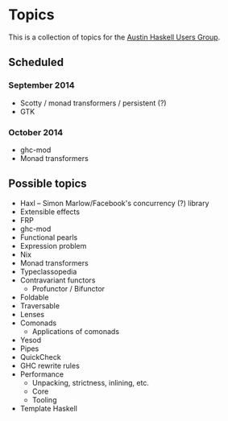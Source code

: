 # Topics

This is a collection of topics for the [Austin Haskell Users Group](http://www.meetup.com/ATX-Haskell/).

## Scheduled

### September 2014

* Scotty / monad transformers / persistent (?)
* GTK

### October 2014

* ghc-mod
* Monad transformers

## Possible topics

* Haxl – Simon Marlow/Facebook's concurrency (?) library
* Extensible effects
* FRP
* ghc-mod
* Functional pearls
* Expression problem
* Nix
* Monad transformers
* Typeclassopedia
* Contravariant functors
  * Profunctor / Bifunctor
* Foldable
* Traversable
* Lenses
* Comonads
  * Applications of comonads
* Yesod
* Pipes
* QuickCheck
* GHC rewrite rules
* Performance
  * Unpacking, strictness, inlining, etc.
  * Core
  * Tooling
* Template Haskell
